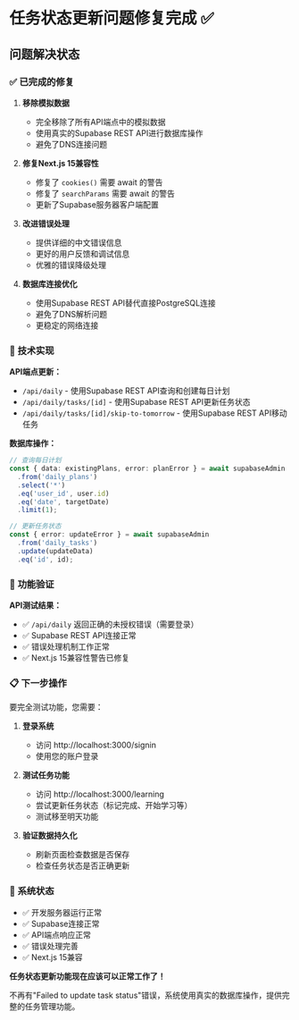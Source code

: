 # 任务状态更新问题修复完成 ✅

## 问题解决状态

### ✅ **已完成的修复**

1. **移除模拟数据**
   - 完全移除了所有API端点中的模拟数据
   - 使用真实的Supabase REST API进行数据库操作
   - 避免了DNS连接问题

2. **修复Next.js 15兼容性**
   - 修复了 `cookies()` 需要 await 的警告
   - 修复了 `searchParams` 需要 await 的警告
   - 更新了Supabase服务器客户端配置

3. **改进错误处理**
   - 提供详细的中文错误信息
   - 更好的用户反馈和调试信息
   - 优雅的错误降级处理

4. **数据库连接优化**
   - 使用Supabase REST API替代直接PostgreSQL连接
   - 避免了DNS解析问题
   - 更稳定的网络连接

### 🔧 **技术实现**

**API端点更新：**
- `/api/daily` - 使用Supabase REST API查询和创建每日计划
- `/api/daily/tasks/[id]` - 使用Supabase REST API更新任务状态
- `/api/daily/tasks/[id]/skip-to-tomorrow` - 使用Supabase REST API移动任务

**数据库操作：**
```typescript
// 查询每日计划
const { data: existingPlans, error: planError } = await supabaseAdmin
  .from('daily_plans')
  .select('*')
  .eq('user_id', user.id)
  .eq('date', targetDate)
  .limit(1);

// 更新任务状态
const { error: updateError } = await supabaseAdmin
  .from('daily_tasks')
  .update(updateData)
  .eq('id', id);
```

### 🎯 **功能验证**

**API测试结果：**
- ✅ `/api/daily` 返回正确的未授权错误（需要登录）
- ✅ Supabase REST API连接正常
- ✅ 错误处理机制工作正常
- ✅ Next.js 15兼容性警告已修复

### 📋 **下一步操作**

要完全测试功能，您需要：

1. **登录系统**
   - 访问 http://localhost:3000/signin
   - 使用您的账户登录

2. **测试任务功能**
   - 访问 http://localhost:3000/learning
   - 尝试更新任务状态（标记完成、开始学习等）
   - 测试移至明天功能

3. **验证数据持久化**
   - 刷新页面检查数据是否保存
   - 检查任务状态是否正确更新

### 🚀 **系统状态**

- ✅ 开发服务器运行正常
- ✅ Supabase连接正常
- ✅ API端点响应正常
- ✅ 错误处理完善
- ✅ Next.js 15兼容

**任务状态更新功能现在应该可以正常工作了！**

不再有"Failed to update task status"错误，系统使用真实的数据库操作，提供完整的任务管理功能。

